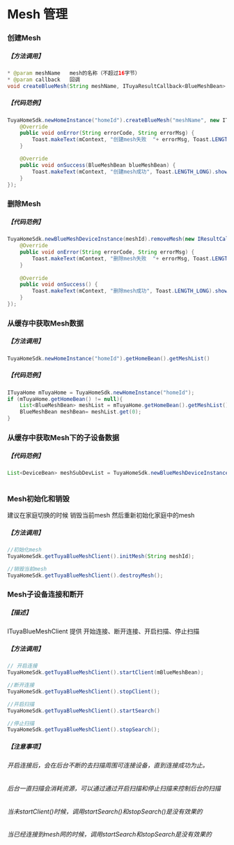 # Mesh 管理
### 创建Mesh

##### 【方法调用】
```java
* @param meshName   mesh的名称（不超过16字节）
* @param callback   回调
void createBlueMesh(String meshName, ITuyaResultCallback<BlueMeshBean> callback);
```

##### 【代码范例】
``` java
TuyaHomeSdk.newHomeInstance("homeId").createBlueMesh("meshName", new ITuyaResultCallback<BlueMeshBean>() {
    @Override
    public void onError(String errorCode, String errorMsg) {
        Toast.makeText(mContext, "创建mesh失败  "+ errorMsg, Toast.LENGTH_LONG).show();
    }

    @Override	
    public void onSuccess(BlueMeshBean blueMeshBean) {
        Toast.makeText(mContext, "创建mesh成功", Toast.LENGTH_LONG).show();
    }
});
```

### 删除Mesh

##### 【代码范例】
```java
TuyaHomeSdk.newBlueMeshDeviceInstance(meshId).removeMesh(new IResultCallback() {
    @Override
    public void onError(String errorCode, String errorMsg) {
	    Toast.makeText(mContext, "删除mesh失败  "+ errorMsg, Toast.LENGTH_LONG).show();
    }
	
    @Override
    public void onSuccess() {
	    Toast.makeText(mContext, "删除mesh成功", Toast.LENGTH_LONG).show();
    }
});

```

### 从缓存中获取Mesh数据
##### 【方法调用】
```java
TuyaHomeSdk.newHomeInstance("homeId").getHomeBean().getMeshList()
```
##### 【代码范例】
```java
ITuyaHome mTuyaHome = TuyaHomeSdk.newHomeInstance("homeId");
if (mTuyaHome.getHomeBean() != null){
	List<BlueMeshBean> meshList = mTuyaHome.getHomeBean().getMeshList();
	BlueMeshBean meshBean= meshList.get(0);
}            
```

### 从缓存中获取Mesh下的子设备数据
##### 【代码范例】
```java
List<DeviceBean> meshSubDevList = TuyaHomeSdk.newBlueMeshDeviceInstance("meshId").getMeshSubDevList();
    
```


### Mesh初始化和销毁
建议在家庭切换的时候 销毁当前mesh  然后重新初始化家庭中的mesh

##### 【方法调用】
```java
//初始化mesh
TuyaHomeSdk.getTuyaBlueMeshClient().initMesh(String meshId);       

//销毁当前mesh
TuyaHomeSdk.getTuyaBlueMeshClient().destroyMesh();       
```


### Mesh子设备连接和断开
##### 【描述】
ITuyaBlueMeshClient 提供 开始连接、断开连接、开启扫描、停止扫描

##### 【方法调用】
```java
// 开启连接
TuyaHomeSdk.getTuyaBlueMeshClient().startClient(mBlueMeshBean);

//断开连接
TuyaHomeSdk.getTuyaBlueMeshClient().stopClient();

//开启扫描
TuyaHomeSdk.getTuyaBlueMeshClient().startSearch()

//停止扫描
TuyaHomeSdk.getTuyaBlueMeshClient().stopSearch();

```

##### 【注意事项】 
###### 开启连接后，会在后台不断的去扫描周围可连接设备，直到连接成功为止。
###### 后台一直扫描会消耗资源，可以通过通过开启扫描和停止扫描来控制后台的扫描
###### 当未startClient()时候，调用startSearch()和stopSearch()是没有效果的
###### 当已经连接到mesh网的时候，调用startSearch和stopSearch是没有效果的
